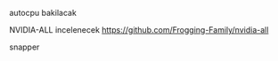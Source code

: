 autocpu bakilacak

NVIDIA-ALL incelenecek
   https://github.com/Frogging-Family/nvidia-all

snapper 